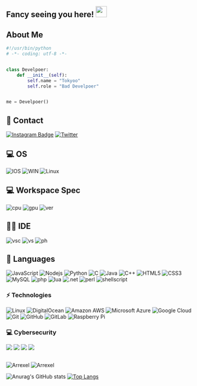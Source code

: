 ## Fancy seeing you here! <img src="https://raw.githubusercontent.com/Pwned-h/Pwned-h/main/wave.gif" width="30px">
## About Me
```python
#!/usr/bin/python
# -*- coding: utf-8 -*-


class Develpoer:
    def __init__(self):
        self.name = "Tokyoo"
        self.role = "Bad Develpoer"


me = Develpoer()
```
##   📱 Contact 
[![Instagram Badge](https://img.shields.io/badge/-Pwned.cpp-purple?style=flat-square&logo=instagram&logoColor=white&link=https://instagram.com/Pwned.cpp/)](https://instagram.com/Pwned.cpp)
[![Twitter](https://img.shields.io/badge/0xE67-1DA1F2.svg?style=flat-square&logo=twitter&logoColor=ffffff)](https://twitter.com/0xE67)
##  💻 OS  
![IOS](https://img.shields.io/badge/14.4-000000?style=flat-square&logo=ios&logoColor=white)
![WIN](https://img.shields.io/badge/Windows10-0078D6?style=flat-square&logo=windows&logoColor=white)
![Linux](https://img.shields.io/badge/Kali_Linux-557C94?style=flat-square&logo=kali-linux&logoColor=white)
##  💻 Workspace Spec 
![cpu](https://img.shields.io/badge/Intel-Core_i5_9th-0071C5?style=flat-square&logo=intel&logoColor=white)
![gpu](https://img.shields.io/badge/NVIDIA-RTX2060Super-76B900?style=flat-square&logo=nvidia&logoColor=white)
![ver](https://img.shields.io/badge/Windows-20H2-0078D6?style=flat-square&logo=windows&logoColor=white)
## 👩‍💻 IDE
![vsc](https://img.shields.io/badge/Visual_Studio_2019-5C2D91?style=flat-square&logo=visual%20studio&logoColor=white)
![vs](https://img.shields.io/badge/Visual_Studio_Code-0078D4?style=flat-square&logo=visual%20studio%20code&logoColor=white)
![ph](https://img.shields.io/badge/PyCharm-000000.svg?&style=flat-square&logo=PyCharm&logoColor=white)

##  🚀  Languages
![JavaScript](https://img.shields.io/badge/-JavaScript-black?style=flat-square&logo=javascript)
![Nodejs](https://img.shields.io/badge/Node.js-43853D?style=flat-square&logo=node.js&logoColor=white)
![Python](https://img.shields.io/badge/-Python-black?style=flat-square&logo=Python)
![C](https://img.shields.io/badge/C-00599C?style=flat-square&logo=c&logoColor=white)
![Java](https://img.shields.io/badge/-java-E34A86?style=flat-square&logo=java)
![C++](https://img.shields.io/badge/-C++-00599C?style=flat-square&logo=c)
![HTML5](https://img.shields.io/badge/-HTML5-E34F26?style=flat-square&logo=html5&logoColor=white)
![CSS3](https://img.shields.io/badge/-CSS3-1572B6?style=flat-square&logo=css3)
![MySQL](https://img.shields.io/badge/-MySQL-black?style=flat-square&logo=mysql)
![php](https://img.shields.io/badge/PHP-777BB4?style=flat-square&logo=php&logoColor=white)
![lua](https://img.shields.io/badge/Lua-2C2D72?style=flat-square&logo=lua&logoColor=white)
![.net](https://img.shields.io/badge/.NET-5C2D91?style=flat-square&logo=.net&logoColor=white)
![perl](https://img.shields.io/badge/Perl-39457E?style=flat-square&logo=perl&logoColor=white)
![shellscript](https://img.shields.io/badge/Shell_Script-121011?style=flat-square&logo=gnu-bash&logoColor=white)

### ⚡ Technologies
![Linux](https://img.shields.io/badge/-Linux-000?&logo=Linux)
![DigitalOcean](https://img.shields.io/badge/-Digital%20Ocean-darkblue?style=flat-square&logo=digitalocean)
![Amazon AWS](https://img.shields.io/badge/Amazon%20AWS-232F3E?style=flat-square&logo=amazon-aws)
![Microsoft Azure](https://img.shields.io/badge/Microsoft%20Azure-232F7E?style=flat-square&logo=microsoft-azure)
![Google Cloud](https://img.shields.io/badge/Google%20Cloud-black?style=flat-square&logo=google-cloud)
![Git](https://img.shields.io/badge/-Git-black?style=flat-square&logo=git)
![GitHub](https://img.shields.io/badge/-GitHub-181717?style=flat-square&logo=github)
![GitLab](https://img.shields.io/badge/-GitLab-FCA121?style=flat-square&logo=gitlab)
![Raspberry Pi](https://img.shields.io/badge/-Raspberry%20Pi-C51A4A?style=flat-square&logo=Raspberry-Pi)

### 💻 Cybersecurity
![](https://img.shields.io/badge/-🌊%20SYN%20Flood-000)
![](https://img.shields.io/badge/-🗂%20Packet%20Sniffing%20%26%20Spoofing-000)
![](https://img.shields.io/badge/-💉%20SQL%20Injection-000)
![](https://img.shields.io/badge/-🌐%20Network%20Tools-000)
##
![Arrexel](https://www.hackthebox.eu/badge/image/340371)
![Arrexel](https://www.hackthebox.eu/badge/image/617926)

![Anurag's GitHub stats](https://github-readme-stats.vercel.app/api?username=Pwned-h&show_icons=true&theme=tokyonight)
[![Top Langs](https://github-readme-stats.vercel.app/api/top-langs/?username=Pwned-h&theme=tokyonight&layout=compact)](https://github.com/anuraghazra/github-readme-stats)



